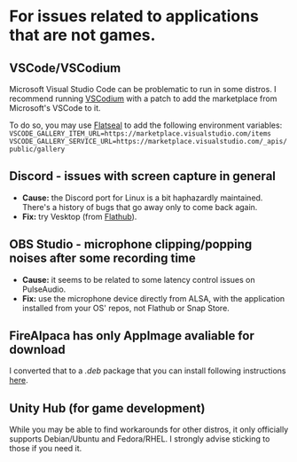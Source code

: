# For issues related to applications that are not games.

## VSCode/VSCodium
Microsoft Visual Studio Code can be problematic to run in some distros. I recommend running [VSCodium](https://flathub.org/apps/com.vscodium.codium) with a patch to add the marketplace from Microsoft's VSCode to it.

To do so, you may use [Flatseal](https://flathub.org/apps/com.github.tchx84.Flatseal) to add the following environment variables:
`VSCODE_GALLERY_ITEM_URL=https://marketplace.visualstudio.com/items`\
`VSCODE_GALLERY_SERVICE_URL=https://marketplace.visualstudio.com/_apis/public/gallery`

## Discord - issues with screen capture in general
- **Cause:** the Discord port for Linux is a bit haphazardly maintained. There's a history of bugs that go away only to come back again.
- **Fix:** try Vesktop (from [Flathub](https://flathub.org/apps/dev.vencord.Vesktop)).

## OBS Studio - microphone clipping/popping noises after some recording time
- **Cause:** it seems to be related to some latency control issues on PulseAudio.
- **Fix:** use the microphone device directly from ALSA, with the application installed from your OS' repos, not Flathub or Snap Store.

## FireAlpaca has only AppImage avaliable for download
I converted that to a *.deb* package that you can install following instructions [here](https://github.com/psygreg/firealpaca-deb).

## Unity Hub (for game development)
While you may be able to find workarounds for other distros, it only officially supports Debian/Ubuntu and Fedora/RHEL. I strongly advise sticking to those if you need it. 
